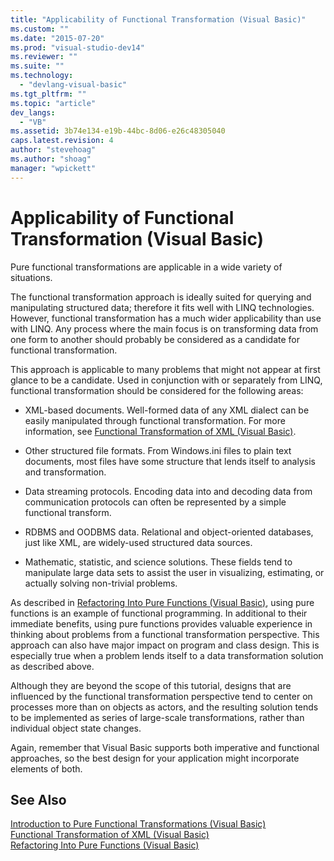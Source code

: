 ```yaml
---
title: "Applicability of Functional Transformation (Visual Basic)"
ms.custom: ""
ms.date: "2015-07-20"
ms.prod: "visual-studio-dev14"
ms.reviewer: ""
ms.suite: ""
ms.technology: 
  - "devlang-visual-basic"
ms.tgt_pltfrm: ""
ms.topic: "article"
dev_langs: 
  - "VB"
ms.assetid: 3b74e134-e19b-44bc-8d06-e26c48305040
caps.latest.revision: 4
author: "stevehoag"
ms.author: "shoag"
manager: "wpickett"
---
```

# Applicability of Functional Transformation (Visual Basic)
Pure functional transformations are applicable in a wide variety of situations.  
  
 The functional transformation approach is ideally suited for querying and manipulating structured data; therefore it fits well with LINQ technologies. However, functional transformation has a much wider applicability than use with LINQ. Any process where the main focus is on transforming data from one form to another should probably be considered as a candidate for functional transformation.  
  
 This approach is applicable to many problems that might not appear at first glance to be a candidate. Used in conjunction with or separately from LINQ, functional transformation should be considered for the following areas:  
  
-   XML-based documents. Well-formed data of any XML dialect can be easily manipulated through functional transformation. For more information, see [Functional Transformation of XML (Visual Basic)](../../../../visual-basic\programming-guide\concepts\linq/functional-transformation-of-xml.md).  
  
-   Other structured file formats. From Windows.ini files to plain text documents, most files have some structure that lends itself to analysis and transformation.  
  
-   Data streaming protocols. Encoding data into and decoding data from communication protocols can often be represented by a simple functional transform.  
  
-   RDBMS and OODBMS data. Relational and object-oriented databases, just like XML, are widely-used structured data sources.  
  
-   Mathematic, statistic, and science solutions. These fields tend to manipulate large data sets to assist the user in visualizing, estimating, or actually solving non-trivial problems.  
  
 As described in [Refactoring Into Pure Functions (Visual Basic)](../../../../visual-basic\programming-guide\concepts\linq/refactoring-into-pure-functions.md), using pure functions is an example of functional programming. In additional to their immediate benefits, using pure functions provides valuable experience in thinking about problems from a functional transformation perspective. This approach can also have major impact on program and class design. This is especially true when a problem lends itself to a data transformation solution as described above.  
  
 Although they are beyond the scope of this tutorial, designs that are influenced by the functional transformation perspective tend to center on processes more than on objects as actors, and the resulting solution tends to be implemented as series of large-scale transformations, rather than individual object state changes.  
  
 Again, remember that Visual Basic supports both imperative and functional approaches, so the best design for your application might incorporate elements of both.  
  
## See Also  
 [Introduction to Pure Functional Transformations (Visual Basic)](../../../../visual-basic\programming-guide\concepts\linq/introduction-to-pure-functional-transformations.md)   
 [Functional Transformation of XML (Visual Basic)](../../../../visual-basic\programming-guide\concepts\linq/functional-transformation-of-xml.md)   
 [Refactoring Into Pure Functions (Visual Basic)](../../../../visual-basic\programming-guide\concepts\linq/refactoring-into-pure-functions.md)